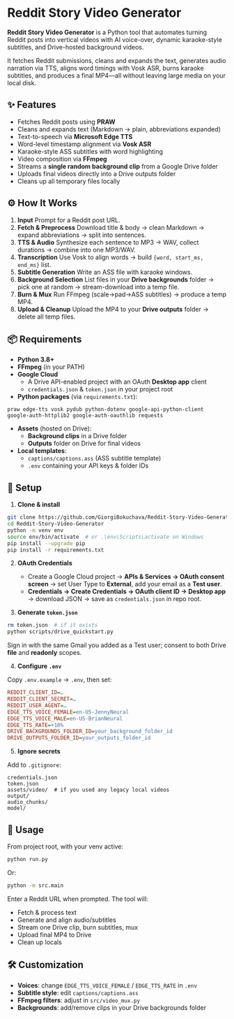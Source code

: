 # Reddit Story Video Generator

**Reddit Story Video Generator** is a Python tool that automates turning Reddit posts into vertical videos with AI voice-over, dynamic karaoke-style subtitles, and Drive-hosted background videos.

It fetches Reddit submissions, cleans and expands the text, generates audio narration via TTS, aligns word timings with Vosk ASR, burns karaoke subtitles, and produces a final MP4—all without leaving large media on your local disk.

## ✨ Features

* Fetches Reddit posts using **PRAW**
* Cleans and expands text (Markdown -> plain, abbreviations expanded)
* Text-to-speech via **Microsoft Edge TTS**
* Word-level timestamp alignment via **Vosk ASR**
* Karaoke-style ASS subtitles with word highlighting
* Video composition via **FFmpeg**
* Streams a **single random background clip** from a Google Drive folder
* Uploads final videos directly into a Drive outputs folder
* Cleans up all temporary files locally

## ⚙️ How It Works

1. **Input** Prompt for a Reddit post URL.
2. **Fetch & Preprocess** Download title & body -> clean Markdown -> expand abbreviations -> split into sentences.
3. **TTS & Audio** Synthesize each sentence to MP3 -> WAV, collect durations -> combine into one MP3/WAV.
4. **Transcription** Use Vosk to align words -> build `{word, start_ms, end_ms}` list.
5. **Subtitle Generation** Write an ASS file with karaoke windows.
6. **Background Selection** List files in your **Drive backgrounds** folder -> pick one at random -> stream-download into a temp file.
7. **Burn & Mux** Run FFmpeg (scale->pad->ASS subtitles) -> produce a temp MP4.
8. **Upload & Cleanup** Upload the MP4 to your **Drive outputs** folder -> delete all temp files.

## 📦 Requirements

* **Python 3.8+**
* **FFmpeg** (in your PATH)
* **Google Cloud**
   * A Drive API-enabled project with an OAuth **Desktop app** client
   * `credentials.json` & `token.json` in your project root
* **Python packages** (via `requirements.txt`):

```
praw edge-tts vosk pydub python-dotenv google-api-python-client google-auth-httplib2 google-auth-oauthlib requests
```

* **Assets** (hosted on Drive):
   * **Background clips** in a Drive folder
   * **Outputs** folder on Drive for final videos
* **Local templates**:
   * `captions/captions.ass` (ASS subtitle template)
   * `.env` containing your API keys & folder IDs

## 🔧 Setup

1. **Clone & install**

```bash
git clone https://github.com/GiorgiBokuchava/Reddit-Story-Video-Generator.git
cd Reddit-Story-Video-Generator
python -m venv env
source env/bin/activate  # or .\env\Scripts\activate on Windows
pip install --upgrade pip
pip install -r requirements.txt
```

2. **OAuth Credentials**
   * Create a Google Cloud project -> **APIs & Services -> OAuth consent screen** -> set User Type to **External**, add your email as a **Test user**.
   * **Credentials -> Create Credentials -> OAuth client ID -> Desktop app** -> download JSON -> save as `credentials.json` in repo root.

3. **Generate `token.json`**

```bash
rm token.json  # if it exists
python scripts/drive_quickstart.py
```

Sign in with the same Gmail you added as a Test user; consent to both Drive **file** and **readonly** scopes.

4. **Configure `.env`**

Copy `.env.example` -> `.env`, then set:

```ini
REDDIT_CLIENT_ID=…
REDDIT_CLIENT_SECRET=…
REDDIT_USER_AGENT=…
EDGE_TTS_VOICE_FEMALE=en-US-JennyNeural
EDGE_TTS_VOICE_MALE=en-US-BrianNeural
EDGE_TTS_RATE=+10%
DRIVE_BACKGROUNDS_FOLDER_ID=your_background_folder_id
DRIVE_OUTPUTS_FOLDER_ID=your_outputs_folder_id
```

5. **Ignore secrets**

Add to `.gitignore`:

```
credentials.json
token.json
assets/video/  # if you used any legacy local videos
output/
audio_chunks/
model/
```

## 🚀 Usage

From project root, with your venv active:

```bash
python run.py
```

Or:

```bash
python -m src.main
```

Enter a Reddit URL when prompted. The tool will:
* Fetch & process text
* Generate and align audio/subtitles
* Stream one Drive clip, burn subtitles, mux
* Upload final MP4 to Drive
* Clean up locals

## 🛠️ Customization

* **Voices**: change `EDGE_TTS_VOICE_FEMALE` / `EDGE_TTS_RATE` in `.env`
* **Subtitle style**: edit `captions/captions.ass`
* **FFmpeg filters**: adjust in `src/video_mux.py`
* **Backgrounds**: add/remove clips in your Drive backgrounds folder
